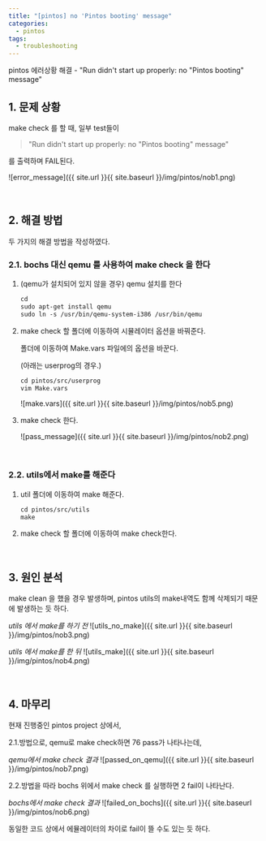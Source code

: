 ```yaml
---
title: "[pintos] no 'Pintos booting' message"
categories:
  - pintos
tags:
  - troubleshooting
---
```

pintos 에러상황 해결 - "Run didn't start up properly: no "Pintos booting" message"

## 1. 문제 상황

make check 를 할 때, 일부 test들이

>"Run didn't start up properly: no "Pintos booting" message"

를 출력하며 FAIL된다.

![error_message]({{ site.url }}{{ site.baseurl }}/img/pintos/nob1.png)

&nbsp;

## 2. 해결 방법

두 가지의 해결 방법을 작성하였다.

### 2.1. bochs 대신 qemu 를 사용하여 make check 을 한다

1. (qemu가 설치되어 있지 않을 경우) qemu 설치를 한다

    ```default
    cd
    sudo apt-get install qemu
    sudo ln -s /usr/bin/qemu-system-i386 /usr/bin/qemu
    ```

2. make check 할 폴더에 이동하여 시뮬레이터 옵션을 바꿔준다.

    폴더에 이동하여 Make.vars 파일에의 옵션을 바꾼다.

    (아래는 userprog의 경우.)

    ```default
    cd pintos/src/userprog
    vim Make.vars
    ```

    ![make.vars]({{ site.url }}{{ site.baseurl }}/img/pintos/nob5.png)

3. make check 한다.

    ![pass_message]({{ site.url }}{{ site.baseurl }}/img/pintos/nob2.png)

&nbsp;

### 2.2. utils에서 make를 해준다

1. util 폴더에 이동하여 make 해준다.

    ```default
    cd pintos/src/utils
    make
    ```

2. make check 할 폴더에 이동하여 make check한다.

&nbsp;

## 3. 원인 분석

make clean 을 했을 경우 발생하며, pintos utils의 make내역도 함께 삭제되기 때문에 발생하는 듯 하다.

*utils 에서 make를 하기 전*
![utils_no_make]({{ site.url }}{{ site.baseurl }}/img/pintos/nob3.png)

*utils 에서 make를 한 뒤*
![utils_make]({{ site.url }}{{ site.baseurl }}/img/pintos/nob4.png)

&nbsp;

## 4. 마무리

현재 진행중인 pintos project 상에서,

2.1.방법으로, qemu로 make check하면 76 pass가 나타나는데,

*qemu에서 make check 결과*
![passed_on_qemu]({{ site.url }}{{ site.baseurl }}/img/pintos/nob7.png)

2.2.방법을 따라 bochs 위에서 make check 를 실행하면 2 fail이 나타난다.

*bochs에서 make check 결과*
![failed_on_bochs]({{ site.url }}{{ site.baseurl }}/img/pintos/nob6.png)

동일한 코드 상에서 에뮬레이터의 차이로 fail이 뜰 수도 있는 듯 하다.